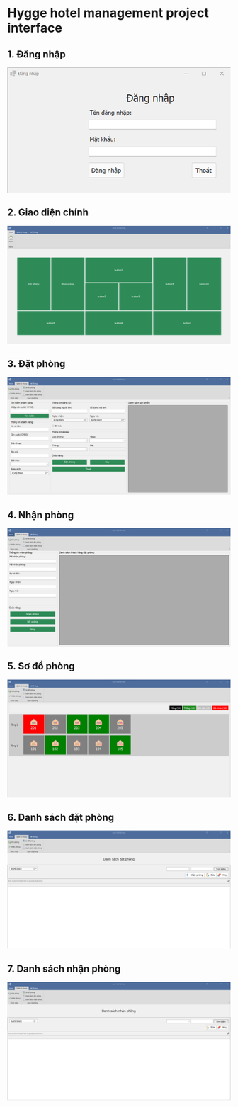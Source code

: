 # **Hygge hotel management project interface**
## 1. Đăng nhập
![](/images/login.png)

## 2. Giao diện chính
![](/images/home.png)

## 3. Đặt phòng
![](/images/datphong.png)

## 4. Nhận phòng
![](/images/nhanphong.png)

## 5. Sơ đồ phòng
![](/images/sodophong.png)

## 6. Danh sách đặt phòng
![](/images/dsdatphong.png)

## 7. Danh sách nhận phòng
![](/images/dsnhanphong.png)

